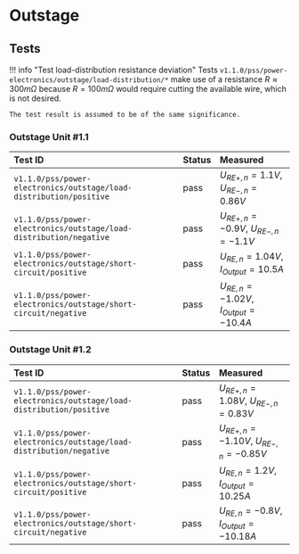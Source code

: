 # Outstage

## Tests

!!! info "Test load-distribution resistance deviation"
    Tests `v1.1.0/pss/power-electronics/outstage/load-distribution/*` make use
    of a resistance $R \approx 300 m \Omega$ because $R = 100 m \Omega$ would
    require cutting the available wire, which is not desired.

    The test result is assumed to be of the same significance.

### Outstage Unit \#1.1

| Test ID | Status | Measured |
| :------ | ------ | :------- |
| `v1.1.0/pss/power-electronics/outstage/load-distribution/positive`| pass | $U_{RE+,n} = 1.1 V$, $U_{RE-,n} = 0.86 V$ |
| `v1.1.0/pss/power-electronics/outstage/load-distribution/negative`| pass | $U_{RE+,n} = -0.9 V$, $U_{RE-,n} = -1.1 V$ |
| `v1.1.0/pss/power-electronics/outstage/short-circuit/positive` | pass | $U_{RE,n} = 1.04 V$, $I_{Output} = 10.5 A$ |
| `v1.1.0/pss/power-electronics/outstage/short-circuit/negative` | pass | $U_{RE,n} = -1.02 V$, $I_{Output} = -10.4 A$ |

### Outstage Unit \#1.2

| Test ID | Status | Measured |
| :------ | ------ | :------- |
| `v1.1.0/pss/power-electronics/outstage/load-distribution/positive`| pass | $U_{RE+,n} = 1.08 V$, $U_{RE-,n} = 0.83 V$ |
| `v1.1.0/pss/power-electronics/outstage/load-distribution/negative`| pass | $U_{RE+,n} = -1.10 V$, $U_{RE-,n} = -0.85 V$ |
| `v1.1.0/pss/power-electronics/outstage/short-circuit/positive` | pass | $U_{RE,n} = 1.2 V$, $I_{Output} = 10.25 A$ |
| `v1.1.0/pss/power-electronics/outstage/short-circuit/negative` | pass | $U_{RE,n} = -0.8 V$, $I_{Output} = -10.18 A$ |
